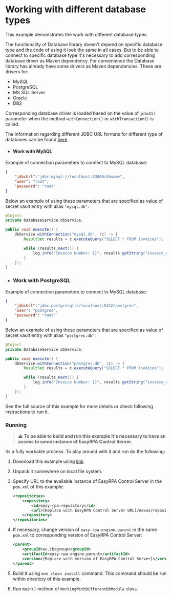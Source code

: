 # Working with different database types

This example demonstrates the work with different database types. 

The functionality of Database library doesn't depend on specific database type and the code of using it look the same 
in all cases. But to be able to connect to specific database type it's necessary to add corresponding database driver 
as Maven dependency. For convenience the Database library has already have some drivers as Maven dependencies. 
These are drivers for:
* MySQL
* PostgreSQL
* MS SQL Server
* Oracle
* DB2
  
Corresponding database driver is loaded based on the value of `jdbcUrl` parameter when the method `withConnection()` or 
`withTransaction()` is called.   

The information regarding different JDBC URL formats for different type of databases can be found 
[here](https://www.baeldung.com/java-jdbc-url-format).

* #### Work with MySQL

Example of connection parameters to connect to MySQL database:
```json
{
    "jdbcUrl":"jdbc:mysql://localhost:33060/dbname",
    "user": "root",
    "password": "root"
}
```

Below an example of using these parameters that are specified as value of secret vault entry with alias `"mysql.db"`:
```Java
@Inject
private DatabaseService dbService;

public void execute() {
    dbService.withConnection("mysql.db", (c) -> {
        ResultSet results = c.executeQuery("SELECT * FROM invoices");

        while (results.next()) {
            log.info("Invoice Number: {}", results.getString("invoice_number"));
        }
    });
}
```

* ### Work with PostgreSQL

Example of connection parameters to connect to MySQL database:
```json
{ 
    "jdbcUrl":"jdbc:postgresql://localhost:5432/postgres", 
    "user": "postgres", 
    "password": "root" 
}
```

Below an example of using these parameters that are specified as value of secret vault entry with alias `"postgres.db"`:
```Java
@Inject
private DatabaseService dbService;

public void execute() {
    dbService.withConnection("postgres.db", (c) -> {
        ResultSet results = c.executeQuery("SELECT * FROM invoices");

        while (results.next()) {
            log.info("Invoice Number: {}", results.getString("invoice_number"));
        }
    });
}
```

See the full source of this example for more details or check following instructions to run it.

### Running

> :warning: **To be able to build and run this example it's necessary to have an access
>to some instance of EasyRPA Control Server.**

Its a fully workable process. To play around with it and run do the following:
1. Download this example using [link][down_git_link].
2. Unpack it somewhere on local file system.
3. Specify URL to the available instance of EasyRPA Control Server in the `pom.xml` of this example:
    ```xml
    <repositories>
        <repository>
            <id>easy-rpa-repository</id>
            <url>[Replace with EasyRPA Control Server URL]/nexus/repository/easyrpa/</url>
        </repository>
    </repositories>
    ```
4. If necessary, change version of `easy-rpa-engine-parent` in the same `pom.xml` to corresponding version of
   EasyRPA Control Server:
    ```xml
    <parent>
        <groupId>eu.ibagroup</groupId>
        <artifactId>easy-rpa-engine-parent</artifactId>
        <version>[Replace with version of EasyRPA Control Server]</version>
    </parent>
    ```

5. Build it using `mvn clean install` command. This command should be run within directory of this example.
6. Run `main()` method of `WorkingWithDifferentDbModule` class.

[down_git_link]: https://downgit.github.io/#/home?url=https://github.com/easy-rpa/openframework/tree/main/examples/database/working-with-different-db
